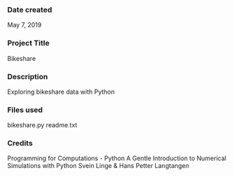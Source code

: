 ### Date created
May 7, 2019

### Project Title
Bikeshare

### Description
Exploring bikeshare data with Python

### Files used
bikeshare.py
readme.txt

### Credits
Programming for Computations - Python
A Gentle Introduction to Numerical Simulations with Python
Svein Linge & Hans Petter Langtangen
